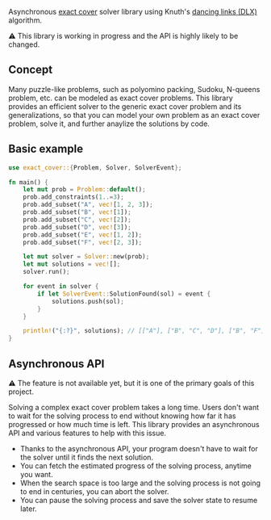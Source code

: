 Asynchronous [exact cover](https://en.wikipedia.org/wiki/Exact_cover) solver library using
Knuth's [dancing links (DLX)](https://en.wikipedia.org/wiki/Dancing_Links) algorithm.

⚠️ This library is working in progress and the API is highly likely to be changed.

## Concept

Many puzzle-like problems, such as polyomino packing, Sudoku, N-queens problem, etc.
can be modeled as exact cover problems. This library provides an efficient solver to
the generic exact cover problem and its generalizations, so that you can model your own problem
as an exact cover problem, solve it, and further anaylize the solutions by code.

## Basic example

```rust
use exact_cover::{Problem, Solver, SolverEvent};

fn main() {
    let mut prob = Problem::default();
    prob.add_constraints(1..=3);
    prob.add_subset("A", vec![1, 2, 3]);
    prob.add_subset("B", vec![1]);
    prob.add_subset("C", vec![2]);
    prob.add_subset("D", vec![3]);
    prob.add_subset("E", vec![1, 2]);
    prob.add_subset("F", vec![2, 3]);

    let mut solver = Solver::new(prob);
    let mut solutions = vec![];
    solver.run();

    for event in solver {
        if let SolverEvent::SolutionFound(sol) = event {
            solutions.push(sol);
        }
    }

    println!("{:?}", solutions); // [["A"], ["B", "C", "D"], ["B", "F"], ["E", "D"]]
}
```

## Asynchronous API

⚠️ The feature is not available yet, but it is one of the primary goals of this project.

Solving a complex exact cover problem takes a long time.
Users don't want to wait for the solving process to end without knowing
how far it has progressed or how much time is left.
This library provides an asynchronous API and various features to help with this issue.

- Thanks to the asynchronous API, your program doesn't have to wait for the solver
  until it finds the next solution.
- You can fetch the estimated progress of the solving process, anytime you want.
- When the search space is too large and the solving process is not going to end in centuries,
  you can abort the solver.
- You can pause the solving process and save the solver state to resume later.
